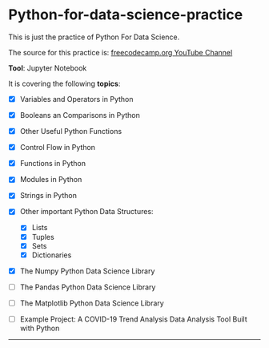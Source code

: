 # Python-for-data-science-practice
This is just the practice of Python For Data Science.

The source for this practice is: [freecodecamp.org YouTube Channel](https://www.youtube.com/watch?v=LHBE6Q9XlzI)


**Tool**: Jupyter Notebook

It is covering the following **topics**:

- [x] Variables and Operators in Python
- [x] Booleans an Comparisons in Python
- [x] Other Useful Python Functions
- [x] Control Flow in Python
- [x] Functions in Python
- [x] Modules in Python
- [x] Strings in Python
- [x] Other important Python Data Structures:
  - [x] Lists
  - [x] Tuples
  - [x] Sets
  - [x] Dictionaries
- [x] The Numpy Python Data Science Library
- [ ] The Pandas Python Data Science Library
- [ ] The Matplotlib Python Data Science Library
- [ ] Example Project: A COVID-19 Trend Analysis Data Analysis Tool Built with Python


------
